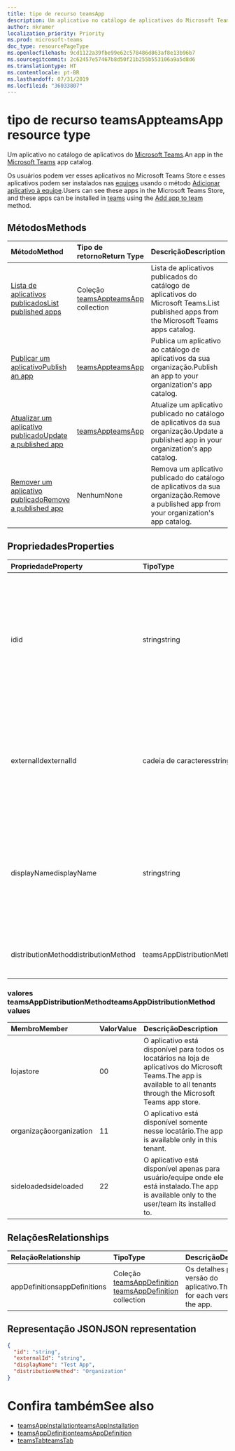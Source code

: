 ```yaml
---
title: tipo de recurso teamsApp
description: Um aplicativo no catálogo de aplicativos do Microsoft Teams.
author: nkramer
localization_priority: Priority
ms.prod: microsoft-teams
doc_type: resourcePageType
ms.openlocfilehash: 9cd1122a39fbe99e62c578486d863af8e13b96b7
ms.sourcegitcommit: 2c62457e57467b8d50f21b255b553106a9a5d8d6
ms.translationtype: HT
ms.contentlocale: pt-BR
ms.lasthandoff: 07/31/2019
ms.locfileid: "36033807"
---
```

# <a name="teamsapp-resource-type"></a><span data-ttu-id="8f1c8-103">tipo de recurso teamsApp</span><span class="sxs-lookup"><span data-stu-id="8f1c8-103">teamsApp resource type</span></span>



<span data-ttu-id="8f1c8-104">Um aplicativo no catálogo de aplicativos do [Microsoft Teams](teams-api-overview.md).</span><span class="sxs-lookup"><span data-stu-id="8f1c8-104">An app in the [Microsoft Teams](teams-api-overview.md) app catalog.</span></span>

<span data-ttu-id="8f1c8-105">Os usuários podem ver esses aplicativos no Microsoft Teams Store e esses aplicativos podem ser instalados nas [equipes](team.md) usando o método [Adicionar aplicativo à equipe](../api/teamsappinstallation-add.md).</span><span class="sxs-lookup"><span data-stu-id="8f1c8-105">Users can see these apps in the Microsoft Teams Store, and these apps can be installed in [teams](team.md) using the [Add app to team](../api/teamsappinstallation-add.md) method.</span></span>

## <a name="methods"></a><span data-ttu-id="8f1c8-106">Métodos</span><span class="sxs-lookup"><span data-stu-id="8f1c8-106">Methods</span></span>

| <span data-ttu-id="8f1c8-107">Método</span><span class="sxs-lookup"><span data-stu-id="8f1c8-107">Method</span></span>       | <span data-ttu-id="8f1c8-108">Tipo de retorno</span><span class="sxs-lookup"><span data-stu-id="8f1c8-108">Return Type</span></span>  |<span data-ttu-id="8f1c8-109">Descrição</span><span class="sxs-lookup"><span data-stu-id="8f1c8-109">Description</span></span>|
|:---------------|:--------|:----------|
|[<span data-ttu-id="8f1c8-110">Lista de aplicativos publicados</span><span class="sxs-lookup"><span data-stu-id="8f1c8-110">List published apps</span></span>](../api/teamsapp-list.md) | <span data-ttu-id="8f1c8-111">Coleção [teamsApp](teamsapp.md)</span><span class="sxs-lookup"><span data-stu-id="8f1c8-111">[teamsApp](teamsapp.md) collection</span></span> | <span data-ttu-id="8f1c8-112">Lista de aplicativos publicados do catálogo de aplicativos do Microsoft Teams.</span><span class="sxs-lookup"><span data-stu-id="8f1c8-112">List published apps from the Microsoft Teams apps catalog.</span></span>|
|[<span data-ttu-id="8f1c8-113">Publicar um aplicativo</span><span class="sxs-lookup"><span data-stu-id="8f1c8-113">Publish an app</span></span>](../api/teamsapp-publish.md) | [<span data-ttu-id="8f1c8-114">teamsApp</span><span class="sxs-lookup"><span data-stu-id="8f1c8-114">teamsApp</span></span>](teamsapp.md) | <span data-ttu-id="8f1c8-115">Publica um aplicativo ao catálogo de aplicativos da sua organização.</span><span class="sxs-lookup"><span data-stu-id="8f1c8-115">Publish an app to your organization's app catalog.</span></span>|
|[<span data-ttu-id="8f1c8-116">Atualizar um aplicativo publicado</span><span class="sxs-lookup"><span data-stu-id="8f1c8-116">Update a published app</span></span>](../api/teamsapp-update.md) | [<span data-ttu-id="8f1c8-117">teamsApp</span><span class="sxs-lookup"><span data-stu-id="8f1c8-117">teamsApp</span></span>](teamsapp.md) | <span data-ttu-id="8f1c8-118">Atualize um aplicativo publicado no catálogo de aplicativos da sua organização.</span><span class="sxs-lookup"><span data-stu-id="8f1c8-118">Update a published app in your organization's app catalog.</span></span>|
|[<span data-ttu-id="8f1c8-119">Remover um aplicativo publicado</span><span class="sxs-lookup"><span data-stu-id="8f1c8-119">Remove a published app</span></span>](../api/teamsapp-delete.md) | <span data-ttu-id="8f1c8-120">Nenhum</span><span class="sxs-lookup"><span data-stu-id="8f1c8-120">None</span></span> | <span data-ttu-id="8f1c8-121">Remova um aplicativo publicado do catálogo de aplicativos da sua organização.</span><span class="sxs-lookup"><span data-stu-id="8f1c8-121">Remove a published app from your organization's app catalog.</span></span>|

## <a name="properties"></a><span data-ttu-id="8f1c8-122">Propriedades</span><span class="sxs-lookup"><span data-stu-id="8f1c8-122">Properties</span></span>

| <span data-ttu-id="8f1c8-123">Propriedade</span><span class="sxs-lookup"><span data-stu-id="8f1c8-123">Property</span></span>            | <span data-ttu-id="8f1c8-124">Tipo</span><span class="sxs-lookup"><span data-stu-id="8f1c8-124">Type</span></span>     | <span data-ttu-id="8f1c8-125">Descrição</span><span class="sxs-lookup"><span data-stu-id="8f1c8-125">Description</span></span> |
|:------------------- |:-------- |:----------- |
| <span data-ttu-id="8f1c8-126">id</span><span class="sxs-lookup"><span data-stu-id="8f1c8-126">id</span></span>                  | <span data-ttu-id="8f1c8-127">string</span><span class="sxs-lookup"><span data-stu-id="8f1c8-127">string</span></span>   | <span data-ttu-id="8f1c8-128">A ID do aplicativo gerada no catálogo de aplicativos (diferente da ID fornecida pelo desenvolvedor em [pacote de aplicativos compactados do Microsoft Teams](https://docs.microsoft.com/en-us/microsoftteams/platform/concepts/apps/apps-package).</span><span class="sxs-lookup"><span data-stu-id="8f1c8-128">The catalog app's generated app ID (different from the developer-provided ID in the [Microsoft Teams zip app package](https://docs.microsoft.com/en-us/microsoftteams/platform/concepts/apps/apps-package).</span></span> |
| <span data-ttu-id="8f1c8-129">externalId</span><span class="sxs-lookup"><span data-stu-id="8f1c8-129">externalId</span></span>          | <span data-ttu-id="8f1c8-130">cadeia de caracteres</span><span class="sxs-lookup"><span data-stu-id="8f1c8-130">string</span></span>   | <span data-ttu-id="8f1c8-131">A ID do catálogo fornecido pelo desenvolvedor do aplicativo do [pacote de aplicativos compactados do Microsoft Teams](https://docs.microsoft.com/en-us/microsoftteams/platform/concepts/apps/apps-package).</span><span class="sxs-lookup"><span data-stu-id="8f1c8-131">The ID of the catalog provided by the app developer in the [Microsoft Teams zip app package](https://docs.microsoft.com/en-us/microsoftteams/platform/concepts/apps/apps-package).</span></span> |
| <span data-ttu-id="8f1c8-132">displayName</span><span class="sxs-lookup"><span data-stu-id="8f1c8-132">displayName</span></span>                | <span data-ttu-id="8f1c8-133">string</span><span class="sxs-lookup"><span data-stu-id="8f1c8-133">string</span></span>   | <span data-ttu-id="8f1c8-134">O nome do catálogo de aplicativos fornecido pelo desenvolvedor do aplicativo no [pacote de aplicativos compactados do Microsoft Teams](https://docs.microsoft.com/en-us/microsoftteams/platform/concepts/apps/apps-package).</span><span class="sxs-lookup"><span data-stu-id="8f1c8-134">The name of the catalog app provided by the app developer in the [Microsoft Teams zip app package](https://docs.microsoft.com/en-us/microsoftteams/platform/concepts/apps/apps-package).</span></span> |
| <span data-ttu-id="8f1c8-135">distributionMethod</span><span class="sxs-lookup"><span data-stu-id="8f1c8-135">distributionMethod</span></span>  | <span data-ttu-id="8f1c8-136">teamsAppDistributionMethod</span><span class="sxs-lookup"><span data-stu-id="8f1c8-136">teamsAppDistributionMethod</span></span>     | <span data-ttu-id="8f1c8-137">O método de distribuição para o aplicativo.</span><span class="sxs-lookup"><span data-stu-id="8f1c8-137">The method of distribution for the app.</span></span> |

### <a name="teamsappdistributionmethod-values"></a><span data-ttu-id="8f1c8-138">valores teamsAppDistributionMethod</span><span class="sxs-lookup"><span data-stu-id="8f1c8-138">teamsAppDistributionMethod values</span></span>

|<span data-ttu-id="8f1c8-139">Membro</span><span class="sxs-lookup"><span data-stu-id="8f1c8-139">Member</span></span>|<span data-ttu-id="8f1c8-140">Valor</span><span class="sxs-lookup"><span data-stu-id="8f1c8-140">Value</span></span>|<span data-ttu-id="8f1c8-141">Descrição</span><span class="sxs-lookup"><span data-stu-id="8f1c8-141">Description</span></span>|
|:---|:---|:---|
|<span data-ttu-id="8f1c8-142">loja</span><span class="sxs-lookup"><span data-stu-id="8f1c8-142">store</span></span>|<span data-ttu-id="8f1c8-143">0</span><span class="sxs-lookup"><span data-stu-id="8f1c8-143">0</span></span>| <span data-ttu-id="8f1c8-144">O aplicativo está disponível para todos os locatários na loja de aplicativos do Microsoft Teams.</span><span class="sxs-lookup"><span data-stu-id="8f1c8-144">The app is available to all tenants through the Microsoft Teams app store.</span></span>|
|<span data-ttu-id="8f1c8-145">organização</span><span class="sxs-lookup"><span data-stu-id="8f1c8-145">organization</span></span>|<span data-ttu-id="8f1c8-146">1</span><span class="sxs-lookup"><span data-stu-id="8f1c8-146">1</span></span>|<span data-ttu-id="8f1c8-147">O aplicativo está disponível somente nesse locatário.</span><span class="sxs-lookup"><span data-stu-id="8f1c8-147">The app is available only in this tenant.</span></span>|
|<span data-ttu-id="8f1c8-148">sideloaded</span><span class="sxs-lookup"><span data-stu-id="8f1c8-148">sideloaded</span></span>|<span data-ttu-id="8f1c8-149">2</span><span class="sxs-lookup"><span data-stu-id="8f1c8-149">2</span></span>|<span data-ttu-id="8f1c8-150">O aplicativo está disponível apenas para usuário/equipe onde ele está instalado.</span><span class="sxs-lookup"><span data-stu-id="8f1c8-150">The app is available only to the user/team its installed to.</span></span>|

## <a name="relationships"></a><span data-ttu-id="8f1c8-151">Relações</span><span class="sxs-lookup"><span data-stu-id="8f1c8-151">Relationships</span></span>

| <span data-ttu-id="8f1c8-152">Relação</span><span class="sxs-lookup"><span data-stu-id="8f1c8-152">Relationship</span></span> | <span data-ttu-id="8f1c8-153">Tipo</span><span class="sxs-lookup"><span data-stu-id="8f1c8-153">Type</span></span>   | <span data-ttu-id="8f1c8-154">Descrição</span><span class="sxs-lookup"><span data-stu-id="8f1c8-154">Description</span></span> |
|:---------------|:--------|:----------|
|<span data-ttu-id="8f1c8-155">appDefinitions</span><span class="sxs-lookup"><span data-stu-id="8f1c8-155">appDefinitions</span></span>|<span data-ttu-id="8f1c8-156">Coleção [teamsAppDefinition](teamsappdefinition.md) </span><span class="sxs-lookup"><span data-stu-id="8f1c8-156">[teamsAppDefinition](teamsappdefinition.md) collection</span></span>| <span data-ttu-id="8f1c8-157">Os detalhes para cada versão do aplicativo.</span><span class="sxs-lookup"><span data-stu-id="8f1c8-157">The details for each version of the app.</span></span> |

## <a name="json-representation"></a><span data-ttu-id="8f1c8-158">Representação JSON</span><span class="sxs-lookup"><span data-stu-id="8f1c8-158">JSON representation</span></span>

<!-- {
  "blockType": "resource",
  "@odata.type": "microsoft.graph.teamsApp",
  "baseType": "microsoft.graph.entity"
}-->

```json
{
  "id": "string",
  "externalId": "string",
  "displayName": "Test App",
  "distributionMethod": "Organization"
}
```

# <a name="see-also"></a><span data-ttu-id="8f1c8-159">Confira também</span><span class="sxs-lookup"><span data-stu-id="8f1c8-159">See also</span></span>

- [<span data-ttu-id="8f1c8-160">teamsAppInstallation</span><span class="sxs-lookup"><span data-stu-id="8f1c8-160">teamsAppInstallation</span></span>](teamsappinstallation.md)
- [<span data-ttu-id="8f1c8-161">teamsAppDefinition</span><span class="sxs-lookup"><span data-stu-id="8f1c8-161">teamsAppDefinition</span></span>](teamsappdefinition.md)
- [<span data-ttu-id="8f1c8-162">teamsTab</span><span class="sxs-lookup"><span data-stu-id="8f1c8-162">teamsTab</span></span>](../resources/teamstab.md)

<!-- uuid: 8fcb5dbc-d5aa-4681-8e31-b001d5168d79
2015-10-25 14:57:30 UTC -->
<!-- {
  "type": "#page.annotation",
  "description": "teamsApp resource",
  "keywords": "",
  "section": "documentation",
  "tocPath": ""
}-->

